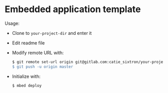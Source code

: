 # Embedded application template

Usage:
* Clone to `your-project-dir` and enter it
* Edit readme file
* Modify remote URL with:
    ```sh
    $ git remote set-url origin git@gitlab.com:catie_sixtron/your-project-name.git'
    $ git push -u origin master
    ```
* Initialize with:

    ```sh
    $ mbed deploy
    ```
